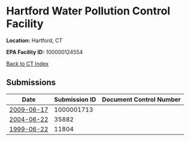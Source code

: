 # Hartford Water Pollution Control Facility

**Location:** Hartford, CT

**EPA Facility ID:** 100000124554

[Back to CT Index](../../index.md)

## Submissions

| Date | Submission ID | Document Control Number |
|------|--------------|-------------------------|
| [2009-06-17](submissions/1000001713.md) | 1000001713 |  |
| [2004-06-22](submissions/35882.md) | 35882 |  |
| [1999-06-22](submissions/11804.md) | 11804 |  |
